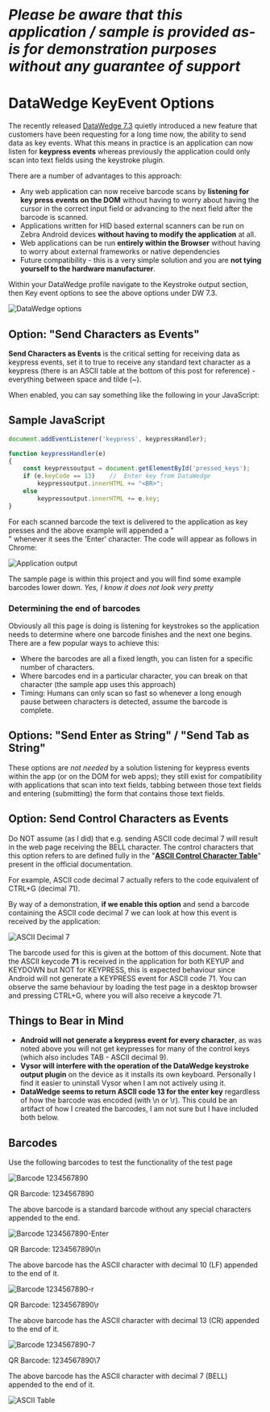 *Please be aware that this application / sample is provided as-is for demonstration purposes without any guarantee of support*
=========================================================

# DataWedge KeyEvent Options

The recently released [DataWedge 7.3](http://techdocs.zebra.com/datawedge/latest/guide/output/keystroke/) quietly introduced a new feature that customers have been requesting for a long time now, the ability to send data as key events.  What this means in practice is an application can now listen for **keypress events** whereas previously the application could only scan into text fields using the keystroke plugin.

There are a number of advantages to this approach:

- Any web application can now receive barcode scans by **listening for key press events on the DOM** without having to worry about having the cursor in the correct input field or advancing to the next field after the barcode is scanned.
- Applications written for HID based external scanners can be run on Zebra Android devices **without having to modify the application** at all.
- Web applications can be run **entirely within the Browser** without having to worry about external frameworks or native dependencies
- Future compatibility - this is a very simple solution and you are **not tying yourself to the hardware manufacturer**.

Within your DataWedge profile navigate to the Keystroke output section, then Key event options to see the above options under DW 7.3.

![DataWedge options](https://raw.githubusercontent.com/darryncampbell/DataWedge-KeyEvent-Options/master/screenshots/datawedge-key-options1.jpg)

## Option: "Send Characters as Events"

**Send Characters as Events** is the critical setting for receiving data as keypress events, set it to true to receive any standard text character as a keypress (there is an ASCII table at the bottom of this post for reference) - everything between space and tilde (~).

When enabled, you can say something like the following in your JavaScript:

## Sample JavaScript
```javascript
document.addEventListener('keypress', keypressHandler);

function keypressHandler(e) 
{
    const keypressoutput = document.getElementById('pressed_keys');
    if (e.keyCode == 13)    //  Enter key from DataWedge
        keypressoutput.innerHTML += "<BR>";
    else
        keypressoutput.innerHTML += e.key;
}
```

For each scanned barcode the text is delivered to the application as key presses and the above example will appended a "<BR>" whenever it sees the 'Enter' character.  The code will appear as follows in Chrome:

![Application output](https://raw.githubusercontent.com/darryncampbell/DataWedge-KeyEvent-Options/master/screenshots/app.png)

The sample page is within this project and you will find some example barcodes lower down.  *Yes, I know it does not look very pretty*

### Determining the end of barcodes

Obviously all this page is doing is listening for keystrokes so the application needs to determine where one barcode finishes and the next one begins.  There are a few popular ways to achieve this:

- Where the barcodes are all a fixed length, you can listen for a specific number of characters.
- Where barcodes end in a particular character, you can break on that character (the sample app uses this approach)
- Timing: Humans can only scan so fast so whenever a long enough pause between characters is detected, assume the barcode is complete.

## Options: "Send Enter as String" / "Send Tab as String"

These options are *not needed* by a solution listening for keypress events within the app (or on the DOM for web apps); they still exist for compatibility with applications that scan into text fields, tabbing between those text fields and entering (submitting) the form that contains those text fields.

## Option: Send Control Characters as Events

Do NOT assume (as I did) that e.g. sending ASCII code decimal 7 will result in the web page receiving the BELL character.  The control characters that this option refers to are defined fully in the "**[ASCII Control Character Table](http://techdocs.zebra.com/datawedge/latest/guide/output/keystroke/#asciicontrolcharactertable)**" present in the official documentation.

For example, ASCII code decimal 7 actually refers to the code equivalent of CTRL+G (decimal 71).

By way of a demonstration, **if we enable this option** and send a barcode containing the ASCII code decimal 7 we can look at how this event is received by the application:

![ASCII Decimal 7](https://raw.githubusercontent.com/darryncampbell/DataWedge-KeyEvent-Options/master/screenshots/ctrl-plus-g.png)

The barcode used for this is given at the bottom of this document.  Note that the ASCII keycode **71** is received in the application for both KEYUP and KEYDOWN but NOT for KEYPRESS, this is expected behaviour since Android will not generate a KEYPRESS event for ASCII code 71.  You can observe the same behaviour by loading the test page in a desktop browser and pressing CTRL+G, where you will also receive a keycode 71.

## Things to Bear in Mind

- **Android will not generate a keypress event for every character**, as was noted above you will not get keypresses for many of the control keys (which also includes TAB - ASCII decimal 9).
- **Vysor will interfere with the operation of the DataWedge keystroke output plugin** on the device as it installs its own keyboard.  Personally I find it easier to uninstall Vysor when I am not actively using it. 
- **DataWedge seems to return ASCII code 13 for the enter key** regardless of how the barcode was encoded (with \n or \r).  This could be an artifact of how I created the barcodes, I am not sure but I have included both below.

## Barcodes

Use the following barcodes to test the functionality of the test page

![Barcode 1234567890](https://raw.githubusercontent.com/darryncampbell/DataWedge-KeyEvent-Options/master/barcodes/1234567890.png)

QR Barcode: 1234567890

The above barcode is a standard barcode without any special characters appended to the end.

![Barcode 1234567890-Enter](https://raw.githubusercontent.com/darryncampbell/DataWedge-KeyEvent-Options/master/barcodes/1234567890-Enter.gif)

QR Barcode: 1234567890\n

The above barcode has the ASCII character with decimal 10 (LF) appended to the end of it.

![Barcode 1234567890-r](https://raw.githubusercontent.com/darryncampbell/DataWedge-KeyEvent-Options/master/barcodes/1234567890-r.gif)

QR Barcode: 1234567890\r

The above barcode has the ASCII character with decimal 13 (CR) appended to the end of it.

![Barcode 1234567890-7](https://raw.githubusercontent.com/darryncampbell/DataWedge-KeyEvent-Options/master/barcodes/1234567890-7.gif)

QR Barcode: 1234567890\7

The above barcode has the ASCII character with decimal 7 (BELL) appended to the end of it.

![ASCII Table](https://raw.githubusercontent.com/darryncampbell/DataWedge-KeyEvent-Options/master/screenshots/ascii-codes-table.png)
